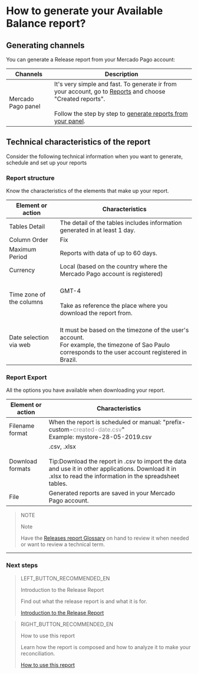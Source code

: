 # How to generate your Available Balance report?


## Generating channels

You can generate a Release report from your Mercado Pago account:

| Channels | Description |
| ------- | ----------- |
| Mercado Pago panel | It's very simple and fast. To generate ir from your account, go to [Reports](https://www.mercadopago[FAKER][URL][DOMAIN]/movements) and choose "Created reports".<br/><br/>Follow the step by step to [generate reports from your panel](https://www.mercadopago[FAKER][URL][DOMAIN]/developers/en/guides/manage-account/reports/released-money/panel/). |

## Technical characteristics of the report

Consider the following technical information when you want to generate, schedule and set up your reports


### Report structure

Know the characteristics of the elements that make up your report.


| Element or action | Characteristics |
| ------------ | -------- |
| Tables Detail | The detail of the tables includes information generated in at least 1 day. |
| Column Order | Fix |
| Maximum Period | Reports with data of up to 60 days. |
| Currency | Local (based on the country where the Mercado Pago account is registered) |
| Time zone of the columns | <br/> GMT-4 <br/> <br/> Take as reference the place where you download the report from. |
| Date selection via web | <br/> It must be based on the timezone of the user's account. <br/> For example, the timezone of Sao Paulo corresponds to the user account registered in Brazil. |


### Report Export

All the options you have available when downloading your report.

| Element or action | Characteristics |
| ------------ | -------- |
| Filename format | When the report is scheduled or manual: "prefix-custom-<span style='color:#999999;'>created-date.csv</span>" <br/> Example:  mystore-28-05-2019.csv |
| Download formats | .csv, .xlsx <br/><br/>Tip:Download the report in .csv to import the data and use it in other applications. Download it in .xlsx to read the information in the spreadsheet tables. |
| File | Generated reports are saved in your Mercado Pago account. |


> NOTE
>
> Note
>
> Have the [Releases report Glossary](https://www.mercadopago[FAKER][URL][DOMAIN]/developers/en/guides/manage-account/reports/released-money/glossary/) on hand to review it when needed or want to review a technical term.

<hr/>

### Next steps

> LEFT_BUTTON_RECOMMENDED_EN
>
> Introduction to the Release Report 
>
> Find out what the release report is and what it is for.
>
> [Introduction to the Release Report](https://www.mercadopago[FAKER][URL][DOMAIN]/developers/en/guides/manage-account/reports/released-money/introduction/)

> RIGHT_BUTTON_RECOMMENDED_EN
>
> How to use this report
>
> Learn how the report is composed and how to analyze it to make your reconciliation. 
>
> [How to use this report](https://www.mercadopago[FAKER][URL][DOMAIN]/developers/en/guides/manage-account/reports/released-money/how-to-use/)
